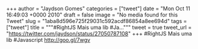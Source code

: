 
+++
author = "Jaydson Gomes"
categories = ["tweet"]
date = "Mon Oct 11 16:49:03 +0000 2010"
draft = false
image = "No media found for this Tweet"
slug = "1aba8d596e725f29031c592acdf86854a8ee694d"
tags = ["tweet"]
title = """#RightJS Mais uma lib #Ja..."""
tweet = true
tweet_url = "https://twitter.com/jaydson/status/27050787108"
+++
#RightJS Mais uma lib #Javascript http://goo.gl/7wgv
